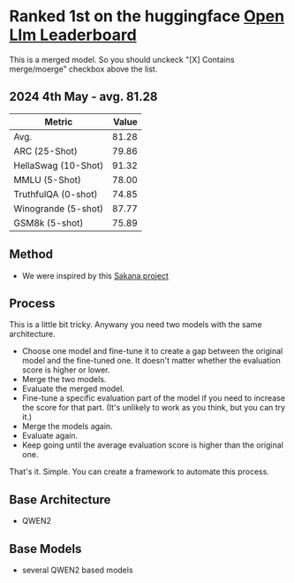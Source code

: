 
# Ranked 1st on the huggingface [Open Llm Leaderboard](https://huggingface.co/spaces/HuggingFaceH4/open_llm_leaderboard)   
This is a merged model. So you should unckeck "[X] Contains merge/moerge" checkbox above the list.   

## 2024 4th May - avg. 81.28   
|             Metric              |Value|
|---------------------------------|----:|
|Avg.                             |81.28|
|ARC (25-Shot)                    |79.86|
|HellaSwag (10-Shot)              |91.32|
|MMLU (5-Shot)                    |78.00|
|TruthfulQA (0-shot)              |74.85|
|Winogrande (5-shot)              |87.77|
|GSM8k (5-shot)                   |75.89|

## Method
- We were inspired by this [Sakana project](https://sakana.ai/evolutionary-model-merge/)

## Process
This is a little bit tricky.
Anywany you need two models with the same architecture.
- Choose one model and fine-tune it to create a gap between the original model and the fine-tuned one. It doesn't matter whether the evaluation score is higher or lower.
- Merge the two models.
- Evaluate the merged model.
- Fine-tune a specific evaluation part of the model if you need to increase the score for that part. (It's unlikely to work as you think, but you can try it.)
- Merge the models again.
- Evaluate again.
- Keep going until the average evaluation score is higher than the original one.   

That's it. Simple.
You can create a framework to automate this process.

## Base Architecture 
- QWEN2

## Base Models
- several QWEN2 based models

<!--
**javafa/javafa** is a ✨ _special_ ✨ repository because its `README.md` (this file) appears on your GitHub profile.

Here are some ideas to get you started:

- 🔭 I’m currently working on ...
- 🌱 I’m currently learning ...
- 👯 I’m looking to collaborate on ...
- 🤔 I’m looking for help with ...
- 💬 Ask me about ...
- 📫 How to reach me: ...
- 😄 Pronouns: ...
- ⚡ Fun fact: ...
-->
